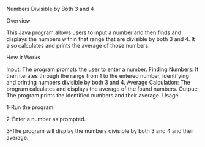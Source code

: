 Numbers Divisible by Both 3 and 4

Overview

This Java program allows users to input a number and then finds and displays the numbers within that range that are divisible by both 3 and 4. It also calculates and prints the average of those numbers.

How It Works

Input: The program prompts the user to enter a number.
Finding Numbers: It then iterates through the range from 1 to the entered number, identifying and printing numbers divisible by both 3 and 4.
Average Calculation: The program calculates and displays the average of the found numbers.
Output: The program prints the identified numbers and their average.
Usage

1-Run the program.

2-Enter a number as prompted.

3-The program will display the numbers divisible by both 3 and 4 and their average.